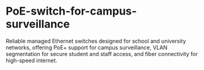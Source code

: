 # PoE-switch-for-campus-surveillance
Reliable managed Ethernet switches designed for school and university networks, offering PoE+ support for campus surveillance, VLAN segmentation for secure student and staff access, and fiber connectivity for high-speed internet.
